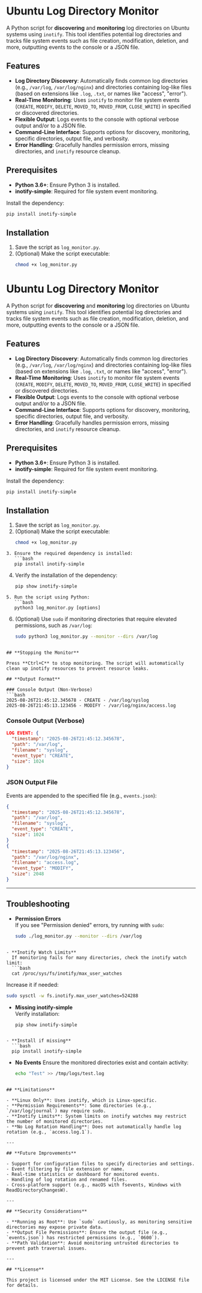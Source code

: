 # Ubuntu Log Directory Monitor

A Python script for **discovering** and **monitoring** log directories on Ubuntu systems using `inotify`. This tool identifies potential log directories and tracks file system events such as file creation, modification, deletion, and more, outputting events to the console or a JSON file.

## **Features**

- **Log Directory Discovery**: Automatically finds common log directories (e.g., `/var/log`, `/var/log/nginx`) and directories containing log-like files (based on extensions like `.log`, `.txt`, or names like "access", "error").
- **Real-Time Monitoring**: Uses `inotify` to monitor file system events (`CREATE`, `MODIFY`, `DELETE`, `MOVED_TO`, `MOVED_FROM`, `CLOSE_WRITE`) in specified or discovered directories.
- **Flexible Output**: Logs events to the console with optional verbose output and/or to a JSON file.
- **Command-Line Interface**: Supports options for discovery, monitoring, specific directories, output file, and verbosity.
- **Error Handling**: Gracefully handles permission errors, missing directories, and `inotify` resource cleanup.

## **Prerequisites**

- **Python 3.6+**: Ensure Python 3 is installed.
- **inotify-simple**: Required for file system event monitoring.

Install the dependency:
```bash
pip install inotify-simple
```
## **Installation**

1. Save the script as `log_monitor.py`.
2. (Optional) Make the script executable:
   ```bash
   chmod +x log_monitor.py
    ```

# Ubuntu Log Directory Monitor

A Python script for **discovering** and **monitoring** log directories on Ubuntu systems using `inotify`. This tool identifies potential log directories and tracks file system events such as file creation, modification, deletion, and more, outputting events to the console or a JSON file.

## **Features**

- **Log Directory Discovery**: Automatically finds common log directories (e.g., `/var/log`, `/var/log/nginx`) and directories containing log-like files (based on extensions like `.log`, `.txt`, or names like "access", "error").
- **Real-Time Monitoring**: Uses `inotify` to monitor file system events (`CREATE`, `MODIFY`, `DELETE`, `MOVED_TO`, `MOVED_FROM`, `CLOSE_WRITE`) in specified or discovered directories.
- **Flexible Output**: Logs events to the console with optional verbose output and/or to a JSON file.
- **Command-Line Interface**: Supports options for discovery, monitoring, specific directories, output file, and verbosity.
- **Error Handling**: Gracefully handles permission errors, missing directories, and `inotify` resource cleanup.

## **Prerequisites**

- **Python 3.6+**: Ensure Python 3 is installed.
- **inotify-simple**: Required for file system event monitoring.

Install the dependency:
```bash
pip install inotify-simple
```

## **Installation**

1. Save the script as `log_monitor.py`.  
2. (Optional) Make the script executable:
   ```bash
   chmod +x log_monitor.py
```
3. Ensure the required dependency is installed:
   ```bash
   pip install inotify-simple
```
4. Verify the installation of the dependency:
   ```bash
   pip show inotify-simple
```
5. Run the script using Python:
   ```bash
   python3 log_monitor.py [options]
```
6. (Optional) Use `sudo` if monitoring directories that require elevated permissions, such as `/var/log`:
   ```bash
   sudo python3 log_monitor.py --monitor --dirs /var/log
```

## **Stopping the Monitor**

Press **Ctrl+C** to stop monitoring. The script will automatically clean up inotify resources to prevent resource leaks.

## **Output Format**

### Console Output (Non-Verbose)
```bash
2025-08-26T21:45:12.345678 - CREATE - /var/log/syslog
2025-08-26T21:45:13.123456 - MODIFY - /var/log/nginx/access.log
```


### Console Output (Verbose)
```json
LOG EVENT: {
  "timestamp": "2025-08-26T21:45:12.345678",
  "path": "/var/log",
  "filename": "syslog",
  "event_type": "CREATE",
  "size": 1024
}
```

### JSON Output File
Events are appended to the specified file (e.g., `events.json`):
```json
{
  "timestamp": "2025-08-26T21:45:12.345678",
  "path": "/var/log",
  "filename": "syslog",
  "event_type": "CREATE",
  "size": 1024
}
{
  "timestamp": "2025-08-26T21:45:13.123456",
  "path": "/var/log/nginx",
  "filename": "access.log",
  "event_type": "MODIFY",
  "size": 2048
}
```

---

## **Troubleshooting**

- **Permission Errors**  
  If you see "Permission denied" errors, try running with `sudo`:
  ```bash
  sudo ./log_monitor.py --monitor --dirs /var/log
```

- **Inotify Watch Limits**  
  If monitoring fails for many directories, check the inotify watch limit:
  ```bash
  cat /proc/sys/fs/inotify/max_user_watches
  ```
  Increase it if needed:
  ```bash
  sudo sysctl -w fs.inotify.max_user_watches=524288
```
- **Missing inotify-simple**  
  Verify installation:
  ```bash
  pip show inotify-simple
```

- **Install if missing**  
  ```bash
  pip install inotify-simple
```

- **No Events**
  Ensure the monitored directories exist and contain activity:
  ```bash
  echo "Test" >> /tmp/logs/test.log
```

## **Limitations**

- **Linux Only**: Uses inotify, which is Linux-specific.  
- **Permission Requirements**: Some directories (e.g., `/var/log/journal`) may require sudo.  
- **Inotify Limits**: System limits on inotify watches may restrict the number of monitored directories.  
- **No Log Rotation Handling**: Does not automatically handle log rotation (e.g., `access.log.1`).  

---

## **Future Improvements**

- Support for configuration files to specify directories and settings.  
- Event filtering by file extension or name.  
- Real-time statistics or dashboard for monitored events.  
- Handling of log rotation and renamed files.  
- Cross-platform support (e.g., macOS with fsevents, Windows with ReadDirectoryChangesW).  

---

## **Security Considerations**

- **Running as Root**: Use `sudo` cautiously, as monitoring sensitive directories may expose private data.  
- **Output File Permissions**: Ensure the output file (e.g., `events.json`) has restricted permissions (e.g., `0600`).  
- **Path Validation**: Avoid monitoring untrusted directories to prevent path traversal issues.  

---

## **License**

This project is licensed under the MIT License. See the LICENSE file for details.
